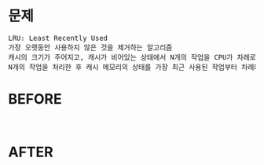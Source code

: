 # 문제

<pre>
LRU: Least Recently Used
가장 오랫동안 사용하지 않은 것을 제거하는 알고리즘
캐시의 크기가 주어지고, 캐시가 비어있는 상태에서 N개의 작업을 CPU가 차례로 처리한다면 
N개의 작업을 처리한 후 캐시 메모리의 상태를 가장 최근 사용된 작업부터 차례대로 출력
</pre>

# BEFORE

<pre>

</pre>

# AFTER

<pre>

</pre>
